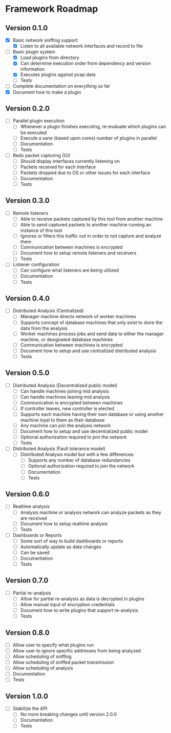 # Framework Roadmap

## Version 0.1.0
- [x] Basic network sniffing support
  - [x] Listen to all available network interfaces and record to file
- [ ] Basic plugin system
  - [x] Load plugins from directory
  - [x] Can determine execution order from dependency and version information
  - [x] Executes plugins against pcap data
  - [ ] Tests
- [ ] Complete documentation on everything so far
- [x] Document how to make a plugin

## Version 0.2.0
- [ ] Parallel plugin execution
  - [ ] Whenever a plugin finishes executing, re-evaluate which plugins can be executed
  - [ ] Execute a sane (based upon cores) number of plugins in parallel
  - [ ] Documentation
  - [ ] Tests
- [ ] Redo packet capturing GUI
  - [ ] Should display interfaces currently listening on
  - [ ] Packets received for each interface
  - [ ] Packets dropped due to OS or other issues for each interface
  - [ ] Documentation
  - [ ] Tests

## Version 0.3.0
- [ ] Remote listeners
  - [ ] Able to receive packets captured by this tool from another machine
  - [ ] Able to send captured packets to another machine running an instance of this tool
  - [ ] Ignores or filters this traffic out in order to not capture and analyze them
  - [ ] Communication between machines is encrypted
  - [ ] Document how to setup remote listeners and receivers
  - [ ] Tests
- [ ] Listener configuration
  - [ ] Can configure what listeners are being utilized
  - [ ] Documentation
  - [ ] Tests

## Version 0.4.0
- [ ] Distributed Analysis (Centralized)
  - [ ] Manager machine directs network of worker machines
  - [ ] Supports concept of database machines that only exist to store the data from the analysis
  - [ ] Worker machines process jobs and send data to either the manager machine, or designated database machines
  - [ ] Communication between machines is encrypted
  - [ ] Document how to setup and use centralized distributed analysis
  - [ ] Tests

## Version 0.5.0
- [ ] Distributed Analysis (Decentralized public model)
  - [ ] Can handle machines joining mid analysis
  - [ ] Can handle machines leaving mid analysis
  - [ ] Communication is encrypted between machines
  - [ ] If controller leaves, new controller is elected
  - [ ] Supports each machine having their own database or using another machine loyal to them as their database
  - [ ] Any machine can join the analysis network
  - [ ] Document how to setup and use decentralized public model
  - [ ] Optional authorization required to join the network
  - [ ] Tests

- [ ] Distributed Analysis (Fault tolerance model)
  - [ ] Distributed Analysis model but with a few differences:
    - [ ] Supports any number of database redundancies
    - [ ] Optional authorization required to join the network
    - [ ] Documentation
    - [ ] Tests

## Version 0.6.0
- [ ] Realtime analysis
  - [ ] Analysis machine or analysis network can analyze packets as they are received
  - [ ] Document how to setup realtime analysis
  - [ ] Tests
- [ ] Dashboards or Reports
  - [ ] Some sort of way to build dashboards or reports
  - [ ] Automatically update as data changes
  - [ ] Can be saved
  - [ ] Documentation
  - [ ] Tests

## Version 0.7.0
- [ ] Partial re-analysis
  - [ ] Allow for partial re-analysis as data is decrypted in plugins
  - [ ] Allow manual input of encryption credentials
  - [ ] Document how to write plugins that support re-analysis
  - [ ] Tests

## Version 0.8.0
- [ ] Allow user to specify what plugins run
- [ ] Allow user to ignore specific addresses from being analyzed
- [ ] Allow scheduling of sniffing
- [ ] Allow scheduling of sniffed packet transmission
- [ ] Allow scheduling of analysis
- [ ] Documentation
- [ ] Tests

## Version 1.0.0
 - [ ] Stabilize the API
   - [ ] No more breaking changes until version 2.0.0
   - [ ] Documentation
   - [ ] Tests